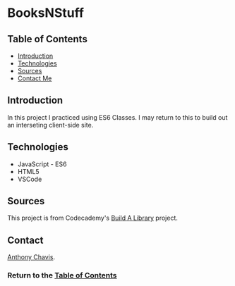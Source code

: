 # BooksNStuff

## Table of Contents

-   [Introduction](#introduction)
-   [Technologies](#technologies)
-   [Sources](#sources)
-   [Contact Me](#contact)

## Introduction

In this project I practiced using ES6 Classes.
I may return to this to build out an interseting client-side site.

## Technologies

-   JavaScript - ES6
-   HTML5
-   VSCode

## Sources

This project is from Codecademy's [Build A Library][lesson-site] project.

## Contact

[Anthony Chavis][email].

### Return to the [Table of Contents](#table-of-contents)

[live-site]: https://anthonychavis.github.io/
[flowchart]: resources/
[architecture]: resources/
[lesson-site]: https://www.codecademy.com/courses/learn-intermediate-javascript/projects/build-a-library
[email]: gitanthony@yahoo.com

<!--
-   [Launch](#launch)
-   [Flowchart](#flowchart)
-   [Architectrure](#architecture)

+
-   CSS3
-   draw.io

## Launch

[Live site][live-site]

## Flowchart

![Flowchart][flowchart]

## Architecture

![Architecture][architecture] -->
